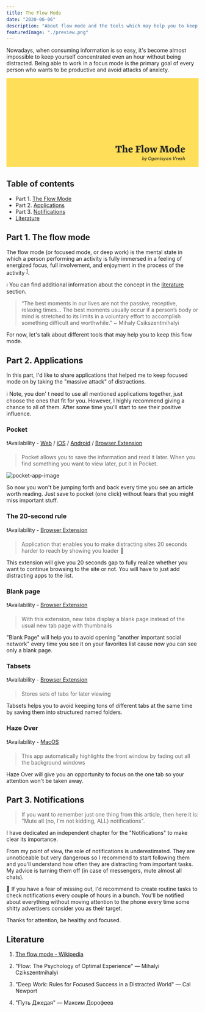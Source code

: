 ```yaml
---
title: The Flow Mode
date: "2020-06-06"
description: "About flow mode and the tools which may help you to keep this mode on!"
featuredImage: "./preview.png"
---
```


Nowadays, when consuming information is so easy, it's become almost impossible to keep yourself concentrated even an hour without being distracted. Being able to work in a focus mode is the primary goal of every person who wants to be productive and avoid attacks of anxiety.

![The Flow Mode](./preview.png)

## Table of contents

- Part 1. [The Flow Mode](#part-1-the-flow-mode)
- Part 2. [Applications](#part-2-applications)
- Part 3. [Notifications](#part-3-notifications)
- [Literature](#literature)

## Part 1. The flow mode

The flow mode (or focused mode, or deep work) is the mental state in which a person performing an activity is fully immersed in a feeling of energized focus, full involvement, and enjoyment in the process of the activity <sup>[1](#literature)</sup>. 

ℹ️ You can find additional information about the concept in the [literature](#literature) section.

> “The best moments in our lives are not the passive, receptive, relaxing times… The best moments usually occur if a person’s body or mind is stretched to its limits in a voluntary effort to accomplish something difficult and worthwhile.” ~ Mihaly Csikszentmihalyi

For now, let's talk about different tools that may help you to keep this flow mode.

## Part 2. Applications

In this part, I'd like to share applications that helped me to keep focused mode on by taking the "massive attack" of distractions.

ℹ️ Note, you don' t need to use all mentioned applications together, just choose the ones that fit for you. However, I highly recommend giving a chance to all of them. After some time you'll start to see their positive influence.

### Pocket

❗️Availability - [Web](https://getpocket.com/) / [iOS](https://apps.apple.com/us/app/pocket-save-read-grow/id309601447) / [Android](https://play.google.com/store/apps/details?id=com.ideashower.readitlater.pro) / [Browser Extension](https://chrome.google.com/webstore/detail/save-to-pocket/niloccemoadcdkdjlinkgdfekeahmflj?hl=en)

> Pocket allows you to save the information and read it later. When you find something you want to view later, put it in Pocket.

![pocket-app-image](https://i.pinimg.com/originals/6e/06/05/6e06055fd7702f8e9b458b296087f475.png)

So now you won't be jumping forth and back every time you see an article worth reading. Just save to pocket (one click) without fears that you might miss important stuff.

### The 20-second rule

❗️Availability - [Browser Extension](https://chrome.google.com/webstore/detail/the-20-second-rule/mlonnhlhamjoopabmomhbdlddiomojpp?hl=en)

> Application that enables you to make distracting sites 20 seconds harder to reach by showing you loader 🔄

This extension will give you 20 seconds gap to fully realize whether you want to continue browsing to the site or not. You will have to just add distracting apps to the list.

### Blank page

❗️Availability - [Browser Extension](https://chrome.google.com/webstore/detail/empty-new-tab-page/dpjamkmjmigaoobjbekmfgabipmfilij)

> With this extension, new tabs display a blank page instead of the usual new tab page with thumbnails

"Blank Page" will help you to avoid opening "another important social network" every time you see it on your favorites list cause now you can see only a blank page.

### Tabsets

❗️Availability - [Browser Extension](https://chrome.google.com/webstore/detail/tabsets/ifohmndbcefggppiblfofpbkmdfmeing?hl=en)

> Stores sets of tabs for later viewing

Tabsets helps you to avoid keeping tons of different tabs at the same time by saving them into structured named folders.

### Haze Over

❗️Availability - [MacOS](https://hazeover.com/)

> This app automatically highlights the front window by fading out all the background windows

Haze Over will give you an opportunity to focus on the one tab so your attention won't be taken away.

## Part 3. Notifications

> If you want to remember just one thing from this article, then here it is: "Mute all (no, I'm not kidding, ALL) notifications".

I have dedicated an independent chapter for the "Notifications" to make clear its importance.

From my point of view, the role of notifications is underestimated. They are unnoticeable but very dangerous so I recommend to start following them and you'll understand how often they are distracting from important tasks. My advice is turning them off (in case of messengers, mute almost all chats).

🚫 If you have a fear of missing out, I'd recommend to create routine tasks to check notifications every couple of hours in a bunch. You'll be notified about everything without moving attention to the phone every time some shitty advertisers consider you as their target.

Thanks for attention, be healthy and focused.

## Literature

1. [The flow mode - Wikipedia](https://en.wikipedia.org/wiki/Flow_(psychology))
2. "Flow: The Psychology of Optimal Experience" — Mihalyi Czikszentmihalyi

3. "Deep Work: Rules for Focused Success in a Distracted World" — Cal Newport

4. "Путь Джедая" — Максим Дорофеев
